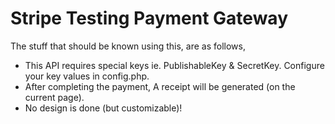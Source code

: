 # Stripe Testing Payment Gateway
The stuff that should be known using this, are as follows,
* This API requires special keys ie. PublishableKey & SecretKey. Configure your key values in config.php.
* After completing the payment, A receipt will be generated (on the current page).
* No design is done (but customizable)!
